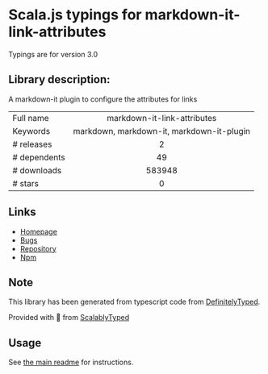 
# Scala.js typings for markdown-it-link-attributes

Typings are for version 3.0

## Library description:
A markdown-it plugin to configure the attributes for links

|                    |                 |
| ------------------ | :-------------: |
| Full name          | markdown-it-link-attributes |
| Keywords           | markdown, markdown-it, markdown-it-plugin |
| # releases         | 2 |
| # dependents       | 49 |
| # downloads        | 583948 |
| # stars            | 0 |

## Links
- [Homepage](https://github.com/crookedneighbor/markdown-it-link-attributes)
- [Bugs](https://github.com/crookedneighbor/markdown-it-link-attributes)
- [Repository](https://github.com/crookedneighbor/markdown-it-link-attributes)
- [Npm](https://www.npmjs.com/package/markdown-it-link-attributes)
    


## Note
This library has been generated from typescript code from [DefinitelyTyped](https://definitelytyped.org).

Provided with :purple_heart: from [ScalablyTyped](https://github.com/oyvindberg/ScalablyTyped)

## Usage
See [the main readme](../../readme.md) for instructions.


